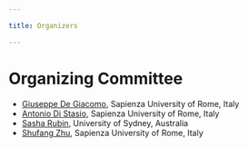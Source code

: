```yaml
---

title: Organizers

---
```


<h1>Organizing Committee</h1>

<ul role="list">
    <li> <a href="http://www.diag.uniroma1.it//degiacom/">Giuseppe De Giacomo</a>, Sapienza University of Rome, Italy</li>
    <li><a href="https://www.diag.uniroma1.it/users/antonio_di-stasio">Antonio Di Stasio</a>, Sapienza University of Rome, Italy</li>
    <li><a href="https://sasharubin.github.io">Sasha Rubin</a>, University of Sydney, Australia </li>
    <li><a href="https://shufang-zhu.github.io/">Shufang Zhu</a>, Sapienza University of Rome, Italy</li>
</ul>

